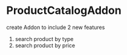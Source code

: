 # ProductCatalogAddon
create Addon to include 2 new features
1. search product by type
2. search product by price
